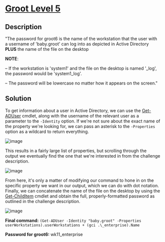 # [Groot Level 5](https://underthewire.tech/groot-5)
## Description
"The password for groot6 is the name of the workstation that the user with a username of 'baby.groot' can log into as depicted in Active Directory **PLUS** the name of the file on the desktop

**NOTE**:

– If the workstation is 'system1' and the file on the desktop is named '_log', the password would be 'system1_log'.

– The password will be lowercase no matter how it appears on the screen."

## Solution
To get information about a user in Active Directory, we can use the [Get-ADUser](https://learn.microsoft.com/en-us/powershell/module/activedirectory/get-aduser?view=windowsserver2025-ps) cmdlet, along with the username of the relevant user as a parameter to the `-Identity` option. If we're not sure about the exact name of the property we're looking for, we can pass an asterisk to the `-Properties` option as a wildcard to return everything.

![image](https://github.com/user-attachments/assets/d5e01b59-03d3-4326-9ae9-406eb6d97100)

This results in a fairly large list of properties, but scrolling through the output we eventually find the one that we're interested in from the challenge description.

![image](https://github.com/user-attachments/assets/bb9e0331-2171-4e12-9003-3510061c7f8e)

From here, it's only a matter of modifying our command to hone in on the specific property we want in our output, which we can do with dot notation. Finally, we can concatenate the name of the file on the desktop by using the [Get-ChildItem](https://learn.microsoft.com/en-us/powershell/module/microsoft.powershell.management/get-childitem?view=powershell-7.5) cmdlet and obtain the full, properly-formatted password as outlined in the challenge description.

![image](https://github.com/user-attachments/assets/1afdfdf7-198f-4394-9cb8-e4e8657c2e58)


**Final command:** `(Get-ADUser -Identity "baby.groot" -Properties userWorkstations).userWorkstations + (gci .\_enterprise).Name`

**Password for groot6:** wk11_enterprise
